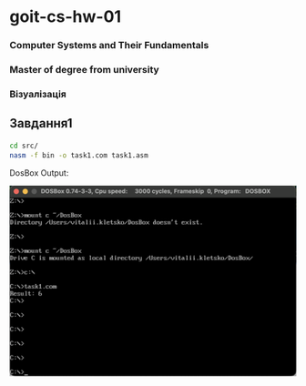 # goit-cs-hw-01

### Computer Systems and Their Fundamentals

### Master of degree from university

### Візуалізація

## Завдання1

```bash
cd src/
nasm -f bin -o task1.com task1.asm
```

DosBox Output:

![Task1 Output](doc/dosbox_output.png)
